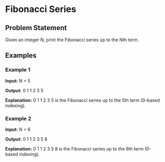 # Fibonacci Series

## Problem Statement

Given an integer N, print the Fibonacci series up to the Nth term.

## Examples

### Example 1

**Input:** N = 5

**Output:** 0 1 1 2 3 5

**Explanation:** 0 1 1 2 3 5 is the Fibonacci series up to the 5th term (0-based indexing).

### Example 2

**Input:** N = 6

**Output:** 0 1 1 2 3 5 8

**Explanation:** 0 1 1 2 3 5 8 is the Fibonacci series up to the 6th term (0-based indexing).
